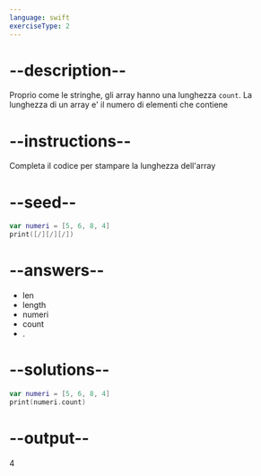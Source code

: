 ```yaml
---
language: swift
exerciseType: 2
---
```


# --description--

Proprio come le stringhe, gli array hanno una lunghezza `count`.
La lunghezza di un array e' il numero di elementi che contiene

# --instructions--

Completa il codice per stampare la lunghezza dell'array

# --seed--

```swift
var numeri = [5, 6, 8, 4]
print([/][/][/])
```

# --answers--

- len
- length
- numeri
- count
- .

# --solutions--

```swift
var numeri = [5, 6, 8, 4]
print(numeri.count)
```

# --output--

4

